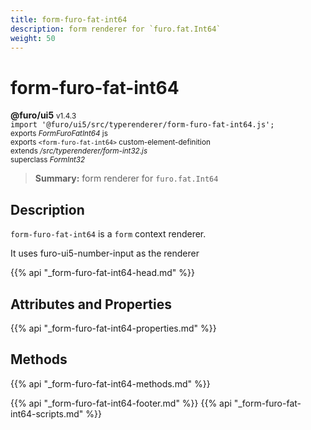 ```yaml
---
title: form-furo-fat-int64
description: form renderer for `furo.fat.Int64`
weight: 50
---
```


# form-furo-fat-int64
**@furo/ui5** <small>v1.4.3</small>
<br>`import '@furo/ui5/src/typerenderer/form-furo-fat-int64.js';`<small>
<br>exports *FormFuroFatInt64* js
<br>exports `<form-furo-fat-int64>` custom-element-definition
<br>extends */src/typerenderer/form-int32.js*
<br>superclass *FormInt32*</small>

> **Summary:** form renderer for `furo.fat.Int64`

## Description

`form-furo-fat-int64` is a `form` context renderer.

It uses furo-ui5-number-input as the renderer

{{% api "_form-furo-fat-int64-head.md" %}}

## Attributes and Properties
{{% api "_form-furo-fat-int64-properties.md" %}}



## Methods
{{% api "_form-furo-fat-int64-methods.md" %}}





{{% api "_form-furo-fat-int64-footer.md" %}}
{{% api "_form-furo-fat-int64-scripts.md" %}}
